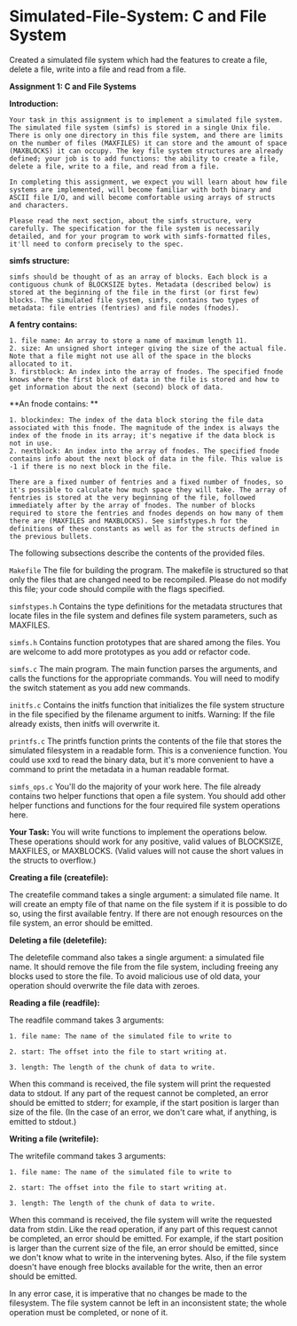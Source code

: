 # Simulated-File-System: C and File System
Created a simulated file system which had the features to create a file, delete a file, write into a file and read from a file.

**Assignment 1: C and File Systems**

**Introduction:**
    
    Your task in this assignment is to implement a simulated file system. The simulated file system (simfs) is stored in a single Unix file. There is only one directory in this file system, and there are limits on the number of files (MAXFILES) it can store and the amount of space (MAXBLOCKS) it can occupy. The key file system structures are already defined; your job is to add functions: the ability to create a file, delete a file, write to a file, and read from a file.

    In completing this assignment, we expect you will learn about how file systems are implemented, will become familiar with both binary and ASCII file I/O, and will become comfortable using arrays of structs and characters.

    Please read the next section, about the simfs structure, very carefully. The specification for the file system is necessarily detailed, and for your program to work with simfs-formatted files, it'll need to conform precisely to the spec.

**simfs structure:**

    simfs should be thought of as an array of blocks. Each block is a contiguous chunk of BLOCKSIZE bytes. Metadata (described below) is stored at the beginning of the file in the first (or first few) blocks. The simulated file system, simfs, contains two types of metadata: file entries (fentries) and file nodes (fnodes).

**A fentry contains:**

    1. file name: An array to store a name of maximum length 11.
    2. size: An unsigned short integer giving the size of the actual file. Note that a file might not use all of the space in the blocks allocated to it.
    3. firstblock: An index into the array of fnodes. The specified fnode knows where the first block of data in the file is stored and how to get information about the next (second) block of data.
   
**An fnode contains: **

    1. blockindex: The index of the data block storing the file data associated with this fnode. The magnitude of the index is always the index of the fnode in its array; it's negative if the data block is not in use.
    2. nextblock: An index into the array of fnodes. The specified fnode contains info about the next block of data in the file. This value is -1 if there is no next block in the file.
    
    There are a fixed number of fentries and a fixed number of fnodes, so it's possible to calculate how much space they will take. The array of fentries is stored at the very beginning of the file, followed immediately after by the array of fnodes. The number of blocks required to store the fentries and fnodes depends on how many of them there are (MAXFILES and MAXBLOCKS). See simfstypes.h for the definitions of these constants as well as for the structs defined in the previous bullets.

The following subsections describe the contents of the provided files.

```Makefile```
The file for building the program. The makefile is structured so that only the files that are changed need to be recompiled. Please do not modify this file; your code should compile with the flags specified.

```simfstypes.h```
Contains the type definitions for the metadata structures that locate files in the file system and defines file system parameters, such as MAXFILES.

```simfs.h```
Contains function prototypes that are shared among the files. You are welcome to add more prototypes as you add or refactor code.

```simfs.c```
The main program. The main function parses the arguments, and calls the functions for the appropriate commands. You will need to modify the switch statement as you add new commands.

```initfs.c```
Contains the initfs function that initializes the file system structure in the file specified by the filename argument to initfs. Warning: If the file already exists, then initfs will overwrite it.

```printfs.c```
The printfs function prints the contents of the file that stores the simulated filesystem in a readable form. This is a convenience function. You could use xxd to read the binary data, but it's more convenient to have a command to print the metadata in a human readable format.

```simfs_ops.c```
You'll do the majority of your work here. The file already contains two helper functions that open a file system. You should add other helper functions and functions for the four required file system operations here.

**Your Task:**
You will write functions to implement the operations below. These operations should work for any positive, valid values of BLOCKSIZE, MAXFILES, or MAXBLOCKS. (Valid values will not cause the short values in the structs to overflow.)

**Creating a file (createfile):**

The createfile command takes a single argument: a simulated file name. It will create an empty file of that name on the file system if it is possible to do so, using the first available fentry. If there are not enough resources on the file system, an error should be emitted.

**Deleting a file (deletefile):**

The deletefile command also takes a single argument: a simulated file name. It should remove the file from the file system, including freeing any blocks used to store the file. To avoid malicious use of old data, your operation should overwrite the file data with zeroes.

**Reading a file (readfile):**

The readfile command takes 3 arguments:

    1. file name: The name of the simulated file to write to

    2. start: The offset into the file to start writing at.

    3. length: The length of the chunk of data to write.

When this command is received, the file system will print the requested data to stdout. If any part of the request cannot be completed, an error should be emitted to stderr; for example, if the start position is larger than size of the file. (In the case of an error, we don't care what, if anything, is emitted to stdout.)

**Writing a file (writefile):**

The writefile command takes 3 arguments:

    1. file name: The name of the simulated file to write to

    2. start: The offset into the file to start writing at.

    3. length: The length of the chunk of data to write.

When this command is received, the file system will write the requested data from stdin. Like the read operation, if any part of this request cannot be completed, an error should be emitted. For example, if the start position is larger than the current size of the file, an error should be emitted, since we don't know what to write in the intervening bytes. Also, if the file system doesn't have enough free blocks available for the write, then an error should be emitted.

In any error case, it is imperative that no changes be made to the filesystem. The file system cannot be left in an inconsistent state; the whole operation must be completed, or none of it.
